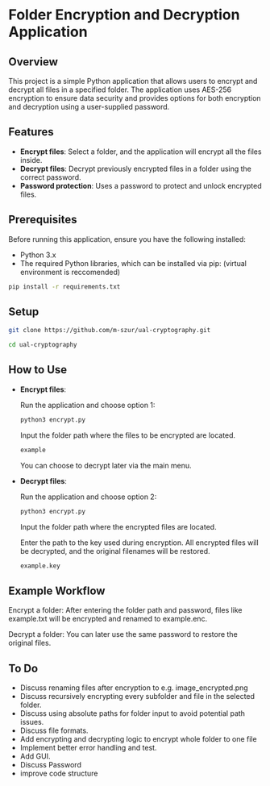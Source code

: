 # Folder Encryption and Decryption Application

## Overview

This project is a simple Python application that allows users to encrypt and decrypt all files in a specified folder. The application uses AES-256 encryption to ensure data security and provides options for both encryption and decryption using a user-supplied password.

## Features

- **Encrypt files**: Select a folder, and the application will encrypt all the files inside.
- **Decrypt files**: Decrypt previously encrypted files in a folder using the correct password.
- **Password protection**: Uses a password to protect and unlock encrypted files.

## Prerequisites

Before running this application, ensure you have the following installed:

- Python 3.x
- The required Python libraries, which can be installed via pip: (virtual environment is reccomended)

```bash
pip install -r requirements.txt
```

## Setup

```bash
git clone https://github.com/m-szur/ual-cryptography.git
```

```bash
cd ual-cryptography
```

## How to Use

- **Encrypt files**:

    Run the application and choose option 1:

    ```bash
    python3 encrypt.py
    ```

    Input the folder path where the files to be encrypted are located.

    ```bash
    example
    ```

    You can choose to decrypt later via the main menu.

- **Decrypt files**:

    Run the application and choose option 2:

    ```bash
    python3 encrypt.py
    ```

    Input the folder path where the encrypted files are located.

    Enter the path to the key used during encryption. All encrypted files will be decrypted, and the original filenames will be restored.

    ```bash
    example.key
    ```

## Example Workflow

Encrypt a folder: After entering the folder path and password, files like example.txt will be encrypted and renamed to example.enc.

Decrypt a folder: You can later use the same password to restore the original files.

## To Do

- Discuss renaming files after encryption to e.g. image_encrypted.png
- Discuss recursively encrypting every subfolder and file in the selected folder.
- Discuss using absolute paths for folder input to avoid potential path issues.
- Discuss file formats.
- Add encrypting and decrypting logic to encrypt whole folder to one file
- Implement better error handling and test.
- Add GUI.
- Discuss Password
- improve code structure